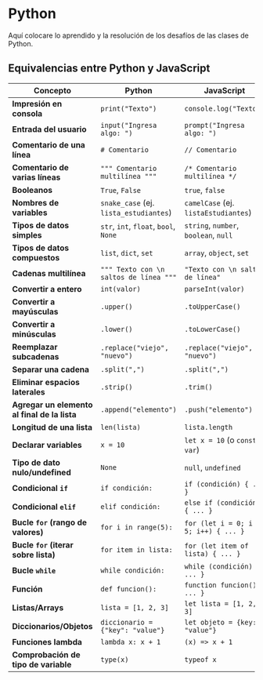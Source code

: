 # Python
Aquí colocare lo aprendido y la resolución de los desafíos de las clases de Python.

## Equivalencias entre Python y JavaScript
| **Concepto**                     | **Python**                                       | **JavaScript**                                      |
|----------------------------------|--------------------------------------------------|-----------------------------------------------------|
| **Impresión en consola**         | `print("Texto")`                                 | `console.log("Texto")`                              |
| **Entrada del usuario**          | `input("Ingresa algo: ")`                        | `prompt("Ingresa algo: ")`                          |
| **Comentario de una línea**      | `# Comentario`                                   | `// Comentario`                                     |
| **Comentario de varias líneas**  | `""" Comentario multilínea """`                  | `/* Comentario multilínea */`                       |
| **Booleanos**                    | `True`, `False`                                  | `true`, `false`                                     |
| **Nombres de variables**         | `snake_case` (ej. `lista_estudiantes`)           | `camelCase` (ej. `listaEstudiantes`)                |
| **Tipos de datos simples**       | `str`, `int`, `float`, `bool`, `None`            | `string`, `number`, `boolean`, `null`               |
| **Tipos de datos compuestos**    | `list`, `dict`, `set`                            | `array`, `object`, `set`                            |
| **Cadenas multilínea**           | `""" Texto con \n saltos de línea """`           | `"Texto con \n saltos de línea"`                    |
| **Convertir a entero**           | `int(valor)`                                     | `parseInt(valor)`                                   |
| **Convertir a mayúsculas**       | `.upper()`                                       | `.toUpperCase()`                                    |
| **Convertir a minúsculas**       | `.lower()`                                       | `.toLowerCase()`                                    |
| **Reemplazar subcadenas**        | `.replace("viejo", "nuevo")`                     | `.replace("viejo", "nuevo")`                        |
| **Separar una cadena**           | `.split(",")`                                    | `.split(",")`                                       |
| **Eliminar espacios laterales**  | `.strip()`                                       | `.trim()`                                           |
| **Agregar un elemento al final de la lista** | `.append("elemento")`                | `.push("elemento")`                                 |
| **Longitud de una lista**        | `len(lista)`                                     | `lista.length`                                      |
| **Declarar variables**           | `x = 10`                                         | `let x = 10` (o `const`, `var`)                     |
| **Tipo de dato nulo/undefined**  | `None`                                           | `null`, `undefined`                                 |
| **Condicional `if`**             | `if condición:`                                  | `if (condición) { ... }`                            |
| **Condicional `elif`**           | `elif condición:`                                | `else if (condición) { ... }`                       |
| **Bucle `for` (rango de valores)**| `for i in range(5):`                             | `for (let i = 0; i < 5; i++) { ... }`               |
| **Bucle `for` (iterar sobre lista)** | `for item in lista:`                             | `for (let item of lista) { ... }`                   |
| **Bucle `while`**                | `while condición:`                               | `while (condición) { ... }`                         |
| **Función**                      | `def funcion():`                                 | `function funcion() { ... }`                        |
| **Listas/Arrays**                | `lista = [1, 2, 3]`                              | `let lista = [1, 2, 3]`                             |
| **Diccionarios/Objetos**         | `diccionario = {"key": "value"}`                 | `let objeto = {key: "value"}`                       |
| **Funciones lambda**             | `lambda x: x + 1`                                | `(x) => x + 1`                                      |
| **Comprobación de tipo de variable** | `type(x)`                                      | `typeof x`                                          |

